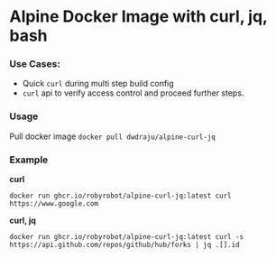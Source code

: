 # Alpine Docker Image with curl, jq, bash

### Use Cases:
* Quick `curl` during multi step build config
* `curl` api to verify access control and proceed further steps.

### Usage
Pull docker image `docker pull dwdraju/alpine-curl-jq`

### Example
**curl**
```
docker run ghcr.io/robyrobot/alpine-curl-jq:latest curl https://www.google.com
```
**curl, jq**
```
docker run ghcr.io/robyrobot/alpine-curl-jq:latest curl -s https://api.github.com/repos/github/hub/forks | jq .[].id
```
